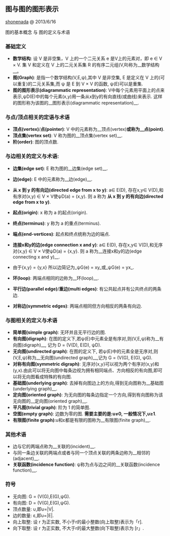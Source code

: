 ## 图与图的图形表示

 [shonenada](http://shonenada.com) @ 2013/6/16

 图的基本概念 与 图的定义与术语

### 基础定义

 * __数学结构__: 设 V 是非空集，V 上的一个二元关系 e 是V上的元素对，即 e ∈ V × V. 集 V 和定义在 V 上的二元关系集 R 的有序二元组(V,R)称为__数学结构__。
 * __图(Graph)__: 是指一个数学结构(V,E,ψ),其中 V 是非空集, E 是定义在 V 上的(可以重复)的二元关系集,而 ψ 是 E 到 V × V 的函数, ψ(E)可以是重集.
 * __图的图形表示(diagrammatic representation)__: V中每个元素用平面上的点来表示,ψD(E)中的每个元素(x,y)用一条从x到y的有向直线(或曲线)来表示. 这样的图形称为该图的__图形表示(diagrammatic representation)__.

### 与点/顶点相关的定语与术语

 * __顶点(vertex)__/__点(pointer)__: V 中的元素称为__顶点(vertex)__或称为__点(point)__.
 * __顶点集(vertex set)__: V 称为图的__顶点集(vertex set)__.
 * __阶(order)__: 图的顶点数.

### 与边相关的定义与术语:

 * __边集(edge set)__: E 称为图的__边集(edge set)__.
 * __边(edge)__: E 中的元素称为__边(edge)__.

 * __从 x 到 y 的有向边(directed edge from x to y)__: a∈ E(D), 存在x,y∈ V(D),和有序对(x,y) ∈ V × V使ψD(a) = (x,y). 则 a 称为 __从 x 到 y 的有向边(directed edge from x to y)__.
  * __起点(origin)__: x 称为 a 的起点(origin).
  * __终点(terminus)__: y 称为 a 的重点(terminus).
  * __端点(end-vertices)__: 起点和终点统称为边的端点.

 * __连接x和y的边(edge connection x and y)__: a∈ E(D), 存在x,y∈ V(D),和无序对{x,y} ∈ V × V使ψD(a) = {x,y}. 则 a 称为__连接x和y的边(edge connecting x and y)__.
  * 由于{x,y} = {y,x} 所以边简记为_ψG(e) = xy_或_ψG(e) = yx_.

 * __环(loop)__: 两端点相同的边称为__环(loop)__.
 * __平行边(parallel edge)__/__重边(multi edges)__: 有公共起点并有公共终点的两条边.
 * __对称边(symmetric edges)__: 两端点相同但方向相反的两条有向边.

### 与图相关的定义与术语

 * __简单图(simple graph)__: 无环并且无平行边的图.
 * __有向图(digraph)__: 在图的定义下,若ψ(E)中元素全是有序对,则(V,E,ψ)称为__有向图(digraph)__, 记为 D = (V(D), E(D), ψD).
 * __无向图(undirected graph)__: 在图的定义下, 若ψ(E)中的元素全是无序对,则(V,E,ψ)称为__无向图(undirected graph)__,记为 G = (V(G), E(G), ψG).
 * __对称有向图(symmetric digraph)__: 无序对{x,y}可以视为两个有序对(x,y)和(y,x).由此可以将无向图中每条边视为拥有相同端点、方向相反的有向图,即可以将无向图看成特殊的有向图.
 * __基础图(underlying graph)__: 去掉有向图边上的方向,得到无向图称为__基础图(underlying graph)__.
 * __定向图(oriented graph)__: 为无向图的每条边指定一个方向,得到有向图称为该无向图的__定向图(oriented graph)__.
 * __平凡图(trivial graph)__: 阶为 1 的简单图.
 * __空图(empty graph)__: 边数为零的图. __需要主要的是:υ≠0, 一般情况下,υ≥1__.
 * __有限图(finite graph)__:υ和ε都是有限的图称为__有限图(finite graph)__. 

### 其他术语

 * 边与它的两端点称为__关联的(incident)__.
 * 与同一条边关联的两端点或者与同一个顶点关联的两条边称为__相邻的(adjacent)__. 
 * __关联函数(incidence function)__: ψ称为点与边之间的__关联函数(incidence function)__.


### 符号
 * 无向图: G = (V(G),E(G),ψG).
 * 有向图: D = (V(G),E(G),ψG).
 * 顶点数量: υ,即υ=|V|.
 * 边的数量: ε,即υ=|E|.
 * 向上取整: 设 r 为正实数, 不小于r的最小整数(向上取整)表示为「r].
 * 向下取整: 设 r 为正实数, 不大于r的最大整数(向下取整)表示为 [r」.
